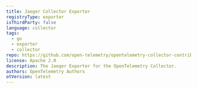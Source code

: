 ```yaml
---
title: Jaeger Collector Exporter
registryType: exporter
isThirdParty: false
language: collector
tags:
  - go
  - exporter
  - collector
repo: https://github.com/open-telemetry/opentelemetry-collector-contrib/tree/main/exporter/jaegerexporter
license: Apache 2.0
description: The Jaeger Exporter for the OpenTelemetry Collector.
authors: OpenTelemetry Authors
otVersion: latest
---
```

